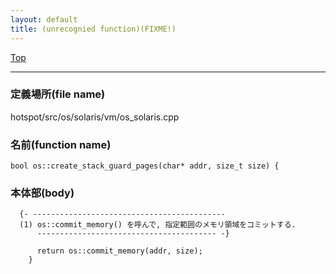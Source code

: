 ```yaml
---
layout: default
title: (unrecognied function)(FIXME!)
---
```

[Top](../index.html)

--- 
### 定義場所(file name)
hotspot/src/os/solaris/vm/os_solaris.cpp

### 名前(function name)
```
bool os::create_stack_guard_pages(char* addr, size_t size) {
```

### 本体部(body)
```
  {- -------------------------------------------
  (1) os::commit_memory() を呼んで, 指定範囲のメモリ領域をコミットする.
      ---------------------------------------- -}

	  return os::commit_memory(addr, size);
	}
	
```


